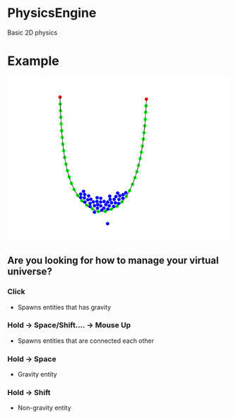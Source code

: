 # PhysicsEngine
Basic 2D physics

# Example
<img src="example.png">

## Are you looking for how to manage your virtual universe?

### Click
- Spawns entities that has gravity

### Hold -> Space/Shift.... -> Mouse Up
- Spawns entities that are connected each other

### Hold -> Space
- Gravity entity

### Hold -> Shift
- Non-gravity entity